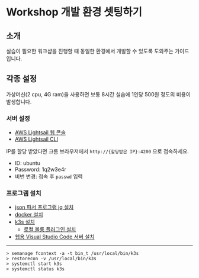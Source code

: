 # Workshop 개발 환경 셋팅하기

## 소개

실습이 필요한 워크샵을 진행할 때 동일한 환경에서 개발할 수 있도록 도와주는 가이드 입니다.

## 각종 설정

가상머신(2 cpu, 4G ram)을 사용하면 보통 8시간 실습에 1인당 500원 정도의 비용이 발생합니다.

### 서버 설정

- [AWS Lightsail 웹 콘솔](./0_aws_lightsail_console.md)
- [AWS Lightsail CLI](./0_aws_lightsail_cli.md)

IP를 할당 받았다면 크롬 브라우저에서 `http://{할당받은 IP}:4200` 으로 접속하세요.

- ID: ubuntu
- Password: 1q2w3e4r
- 비번 변경: 접속 후 `passwd` 입력

### 프로그램 설치

- [json 파서 프로그램 jq 설치](./1_jq.md)
- [docker 설치](./2_docker.md)
- [k3s 설치](./3_0_k3s.md)
  - [로컬 볼륨 플러그인 설치](./3_1_local_path_provisioner.md)
- [웹용 Visual Studio Code 서버 설치](./99_code_server.md)

----
```
> semanage fcontext -a -t bin_t /usr/local/bin/k3s
> restorecon -v /usr/local/bin/k3s
> systemctl start k3s
> systemctl status k3s
```
